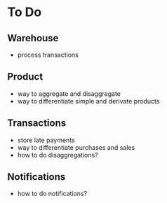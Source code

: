 # To Do

## Warehouse
- process transactions

## Product
- way to aggregate and disaggregate
- way to differentiate simple and derivate products

## Transactions
- store late payments
- way to differentiate purchases and sales
- how to do disaggregations?

## Notifications
- how to do notifications?
